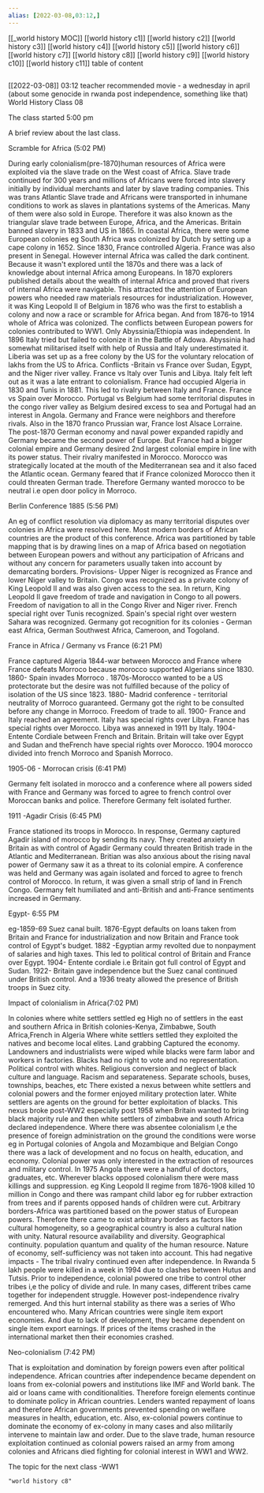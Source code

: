 ```yaml
---
alias: [2022-03-08,03:12,]
---
```

[[_world history MOC]] [[world history c1]] [[world history c2]] [[world history c3]] [[world history c4]] [[world history c5]] [[world history c6]] [[world history c7]] [[world history c8]] [[world history c9]] [[world history c10]] [[world history c11]]
table of content
```toc
```

[[2022-03-08]] 03:12
teacher recommended movie - a wednesday in april (about some genocide in rwanda post independence, something like that)
World History Class 08

The class started 5:00 pm

A brief review about the last class.

Scramble for Africa (5:02 PM)

During early colonialism(pre-1870)human resources of Africa were exploited via the slave trade on the West coast of Africa.
Slave trade continued for 300 years and millions of Africans were forced into slavery initially by individual merchants and later by slave trading companies.
This was trans Atlantic Slave trade and Africans were transported in inhumane conditions to work as slaves in plantations systems of the Americas.
Many of them were also sold in Europe.
Therefore it was also known as the triangular slave trade between Europe, Africa, and the Americas.
Britain banned slavery in 1833 and US in 1865.
In coastal Africa, there were some European colonies eg South Africa was colonized by Dutch by setting up a cape colony in 1652.
Since 1830, France controlled Algeria.
France was also present in Senegal.
However internal Africa was called the dark continent.
Because it wasn't explored until the 1870s and there was a lack of knowledge about internal Africa among Europeans.
In 1870 explorers published details about the wealth of internal Africa and proved that rivers of internal Africa were navigable.
This attracted the attention of European powers who needed raw materials resources for industrialization.
However, it was King Leopold II of Belgium in 1876 who was the first to establish a colony and now a race or scramble for Africa began.
And from 1876-to 1914 whole of Africa was colonized.
The conflicts between European powers for colonies contributed to WW1.
Only Abyssinia/Ethiopia was independent.
In 1896 Italy tried but failed to colonize it in the Battle of Adowa. 
Abyssinia had somewhat militarised itself with help of Russia and Italy underestimated it.
Liberia was set up as a free colony by the US for the voluntary relocation of lakhs from the US to Africa.
Conflicts -Britain vs France over Sudan, Egypt, and the Niger river valley.
France vs Italy over Tunis and Libya.
Italy felt left out as it was a late entrant to colonialism.
France had occupied Algeria in 1830 and Tunis in 1881.
This led to rivalry between Italy and France.
France vs Spain over Morocco.
Portugal vs Belgium had some territorial disputes in the congo river valley as Belgium desired excess to sea and Portugal had an interest in Angola.
Germany and  France were neighbors and therefore rivals.
 Also in the 1870 franco Prussian war, France lost Alsace Lorraine.
The post-1870 German economy and naval power expanded rapidly and Germany became the second power of Europe.
But France had a bigger colonial empire and Germany desired 2nd largest colonial empire in line with its power status.
Their rivalry manifested in Morocco.
Morocco was strategically located at the mouth of the Mediterranean sea and it also faced the Atlantic ocean.
Germany feared that if France colonized Morocco then it could threaten German trade.
Therefore Germany wanted morocco to be neutral i.e open door policy in Morroco.

Berlin Conference  1885 (5:56 PM)

An eg of conflict resolution via diplomacy as many territorial disputes over colonies in Africa were resolved here.
Most modern borders of African countries are the product of this conference.
Africa was partitioned by table mapping that is by drawing lines on a map of Africa based on negotiation between European powers and without any participation of Africans and without any concern for parameters usually taken into account by demarcating borders.
Provisions- Upper Niger is recognized as France and lower Niger valley to Britain.
Congo was recognized as a private colony of King Leopold II and was also given access to the sea.
In return, King Leopold II gave freedom of trade and navigation in Congo to all powers.
Freedom of navigation to all in the Congo River and Niger river.
French special right over Tunis recognized.
Spain's special right over western Sahara was recognized.
Germany got recognition for its colonies - German east Africa, German Southwest Africa, Cameroon, and Togoland.

France in Africa / Germany vs France (6:21 PM)

France captured Algeria
1844-war between Morocco and France where France defeats Morroco because morocco supported Algerians since 1830.
1860- Spain invades Morroco .
1870s-Morocco wanted to be a US protectorate but the desire was not fulfilled because of the policy of isolation of the US since 1823.
1880- Madrid conference - territorial neutrality of Morroco guaranteed.
Germany got the right to be consulted before any change in Morroco.
Freedom of trade to all.
1900- France and Italy reached an agreement.
Italy has special rights over Libya.
France has special rights over Morocco.
Libya was annexed in 1911 by Italy.
1904- Entente Cordiale between French and Britain.
Britain will take over Egypt and Sudan and theFrench have special rights over Morocco.
1904 morocco divided into french Morroco and Spanish Morroco.

1905-06 - Morrocan crisis (6:41 PM)

Germany felt isolated in morocco and a conference where all powers sided with France and Germany was forced to agree to french control over Moroccan banks and police.
Therefore Germany felt isolated further.

1911 -Agadir Crisis (6:45 PM)

France stationed its troops in Morocco.
In response, Germany captured Agadir island of morocco by sending its navy.
They created anxiety in Britain as with control of Agadir Germany could threaten British trade in the Atlantic and Mediterranean.
Britian was also anxious about the rising naval power of Germany saw it as a threat to its colonial empire.
A conference was held and Germany was again isolated and forced to agree to french control of Morocco.
In return, it was given a small strip of land in French Congo.
Germany felt humiliated and anti-British and anti-France sentiments increased in Germany.

Egypt- 6:55 PM

eg-1859-69 Suez canal built.
1876-Egypt defaults on loans taken from Britain and France for industrialization and now Britain and France took control of Egypt's budget.
1882 -Egyptian army revolted due to nonpayment of salaries and high taxes.
This led to political control of Britain and France over Egypt.
1904- Entente cordiale i.e Britain got full control of Egypt and Sudan.
1922- Britain gave independence but the Suez canal continued under British control.
And a 1936 treaty allowed the presence of British troops in Suez city.

Impact of colonialism in Africa(7:02 PM)

In colonies where white settlers settled eg High no of settlers in the east and southern Africa in British colonies-Kenya, Zimbabwe, South Africa,French in Algeria
Where white settlers settled they exploited the natives and become local elites.
Land grabbing
Captured the economy.
Landowners and industrialists were wiped while blacks were farm labor and workers in factories.
Blacks had no right to vote and no representation.
Political control with whites.
Religious conversion and neglect of black culture and language.
Racism and separateness.
Separate schools, buses, townships, beaches, etc
There existed a nexus between white settlers and colonial powers and the former enjoyed military protection later.
White settlers are agents on the ground for better exploitation of blacks.
This nexus broke post-WW2 especially post 1958 when Britain wanted to bring black majority rule and then white settlers of zimbabwe and south Africa declared independence.
Where there was absentee colonialism I,e the presence of foreign administration on the ground the conditions were worse eg in Portugal colonies of Angola and Mozambique and Belgian Congo there was a lack of development and no focus on health, education, and economy.
Colonial power was only interested in the extraction of resources and military control.
 In 1975 Angola there were a handful of doctors, graduates, etc.
Wherever blacks opposed colonialism there were mass killings and suppression. eg King Leopold II regime from 1876-1908 killed 10 million in Congo and there was rampant child labor eg for rubber extraction from trees and if parents opposed hands of children were cut.
Arbitrary borders-Africa was partitioned based on the power status of European powers.
Therefore there came to exist arbitrary borders as factors like cultural homogeneity, so a geographical country is also a cultural nation with unity.
Natural resource availability and diversity.
Geographical continuity.
population quantum and quality of the human resource.
Nature of economy, self-sufficiency was not taken into account.
This had negative impacts -
The tribal rivalry continued even after independence.
In Rwanda 5 lakh people were killed in a week in 1994 due to clashes between Hutus and Tutsis.
Prior to independence, colonial powered one tribe to control other tribes i,e the policy of divide and rule.
In many cases, different tribes came together for independent struggle.
However post-independence rivalry remerged.
And this hurt internal stability as there was a series of Who encountered who.
Many African countries were single item export economies.
And due to lack of development, they became dependent on single item export earnings.
If prices of the items crashed in the international market then their economies crashed.

Neo-colonialism (7:42 PM)

That is exploitation and domination by foreign powers even after political independence.
African countries after independence became dependent on loans from ex-colonial powers and institutions like IMF and World bank.
The aid or loans came with conditionalities.
Therefore foreign elements continue to dominate policy in African countries.
Lenders wanted repayment of loans and therefore African governments prevented spending on welfare measures in health, education, etc.
Also, ex-colonial powers continue to dominate the economy of ex-colony in many cases and also militarily intervene to maintain law and order.
Due to the slave trade, human resource exploitation continued as colonial powers raised an army from among colonies and Africans died fighting for colonial interest in WW1 and WW2.

The topic for the next class -WW1 
```query
"world history c8"
```